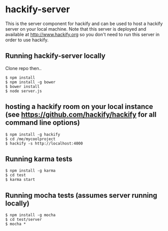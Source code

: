 hackify-server
==============

This is the server component for hackify and can be used to host a hackify server on your local machine.
Note that this server is deployed and available at http://www.hackify.org so you don't need to run this server in order to use hackify.

## Running hackify-server locally
Clone repo then..
```
$ npm install
$ npm install -g bower
$ bower install
$ node server.js
```

## hosting a hackify room on your local instance (see https://github.com/hackify/hackify for all command line options)
```
$ npm install -g hackify
$ cd /me/mycoolproject
$ hackify -s http://localhost:4000
```

## Running karma tests
```
$ npm install -g karma
$ cd test
$ karma start
```

## Running mocha tests (assumes server running locally)
```
$ npm install -g mocha
$ cd test/server
$ mocha *
```

